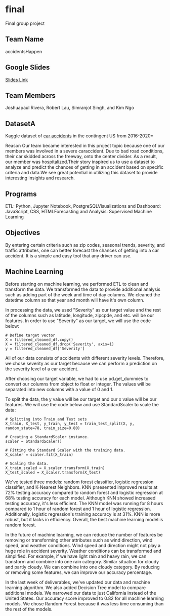 # final
Final group project
## Team Name
accidentsHappen

## Google Slides
[Slides Link](https://drive.google.com/file/d/1ud5LxVQhqDQVythqhW2E_3Y9M8qgcm1X/view)

## Team Members
Joshuapaul Rivera, Robert Lau, Simranjot Singh, and Kim Ngo

## DatasetA 
Kaggle dataset of [car accidents](https://www.kaggle.com/sobhanmoosavi/us-accidents) in the contingent US from 2016-2020*

Reason Our team became interested in this project topic because one of our members was involved in a severe caraccident. Due to bad road conditions, their car skidded across the freeway, onto the center divider. As a result, our member was hospitalized.Their story inspired us to use a dataset to analyze and predict the chances of getting in an accident based on specific criteria and data.We see great potential in utilizing this dataset to provide interesting insights and research.

## Programs 
ETL: Python, Jupyter Notebook, PostgreSQLVisualizations and Dashboard: JavaScript, CSS, HTMLForecasting and Analysis: Supervised Machine Learning

## Objectives 
By entering certain criteria such as zip codes, seasonal trends, severity, and traffic attributes, one can better forecast the chances of getting into a car accident. It is a simple and easy tool that any driver can use. 

## Machine Learning

Before starting on machine learning, we performed ETL to clean and transform the data. We transformed the data to provide additional analysis such as adding part of the week and time of day columns. We cleaned the datetime column so that year and month will have it's own column.

In processing the data, we used "Severity" as our target value and the rest of the columns such as latitude, longitude, zipcpde, and etc. will be our features. In order to use "Severity" as our target, we will use the code below:

```
# Define target vector
X = filtered_cleaned_df.copy()
X = filtered_cleaned_df.drop('Severity', axis=1)
y = filtered_cleaned_df['Severity']
```

All of our data consists of accidents with different severity levels. Therefore, we chose severity as our target because we can perform a prediction on the severity level of a car accident. 

After choosing our target variable, we had to use pd.get_dummies to convert our columns from object to float or integer. The values will be separated into new columns with a value of 0 and 1. 

To split the data, the y value will be our target and our x value will be our features. We will use the code below and use StandardScaler to scale the data:

```
# Splitting into Train and Test sets
X_train, X_test, y_train, y_test = train_test_split(X, y, random_state=78, train_size=0.80)

# Creating a StandardScaler instance.
scaler = StandardScaler()

# Fitting the Standard Scaler with the training data.
X_scaler = scaler.fit(X_train)

# Scaling the data.
X_train_scaled = X_scaler.transform(X_train)
X_test_scaled = X_scaler.transform(X_test)
```

We've tested three models: random forest classifier, logistic regression classifier, and K-Nearest Neighbors. KNN prsesented improved results at 72% testing accuracy compared to random forest and logistic regression at 68% testing accuracy for each model. Although KNN showed increased testing accuracy, it's less efficient. The KNN model was running for 8 hours compared to 1 hour of random forest and 1 hour of logistic regression. Additionally, logistic regression's training accuracy is at 31%. KNN is more robust, but it lacks in efficiency. Overall, the best machine learning model is random forest.

In the future of machine learning, we can reduce the number of features be removing or transforming other attributes such as wind direction, wind speed, and weather conditions. Wind speed and direction might not play a huge role in accident severity. Weather conditions can be transformed and simplified. For example, if we have light rain and heavy rain, we can transform and combine into one rain category. Similar situation for cloudy and partly cloudy. We can combine into one cloudy category. By reducing or removing some features, we can improve our accuracy percentage. 

In the last week of deliverables, we've updated our data and machine learning algorithm. We also added Decision Tree model to compare additional models. We narrowed our data to just California instead of the United States. Our accuracy score improved to 0.82 for all machine learning models. We chose Random Forest because it was less time consuming than the rest of the models.
